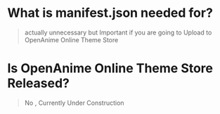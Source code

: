 # What is manifest.json needed for? 

> actually unnecessary but Important if you are going to Upload to OpenAnime Online Theme Store 

# Is OpenAnime Online Theme Store Released? 

> No , Currently Under Construction 
